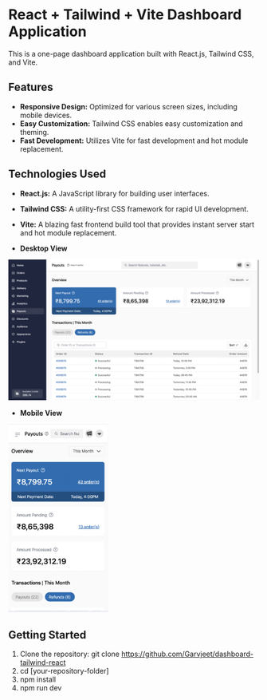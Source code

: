 # React + Tailwind + Vite Dashboard Application

This is a one-page dashboard application built with React.js, Tailwind CSS, and Vite.

## Features
- **Responsive Design:** Optimized for various screen sizes, including mobile devices.
- **Easy Customization:** Tailwind CSS enables easy customization and theming.
- **Fast Development:** Utilizes Vite for fast development and hot module replacement.

## Technologies Used
- **React.js:** A JavaScript library for building user interfaces.
- **Tailwind CSS:** A utility-first CSS framework for rapid UI development.
- **Vite:** A blazing fast frontend build tool that provides instant server start and hot module replacement.

- **Desktop View**
<img src="./public/screenshots/desktop.png" alt="Desktop view" />

- **Mobile View**
<img src="./public/screenshots/mobile.png" alt="Mobile view" width="200"/>


## Getting Started

1. Clone the repository: git clone https://github.com/Garvjeet/dashboard-tailwind-react
2. cd [your-repository-folder] 
3. npm install
4. npm run dev



